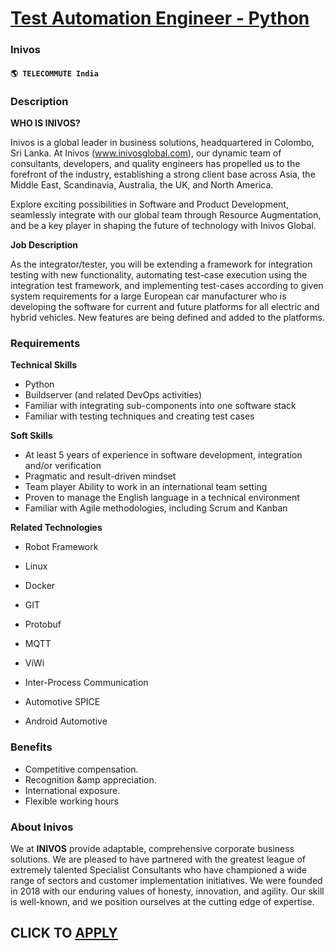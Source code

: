 # [Test Automation Engineer - Python](https://www.remotewlb.com/apply/test-automation-engineer-python)  
### Inivos  
#### `🌎 TELECOMMUTE India`  

### **Description**

 **WHO IS INIVOS?**

Inivos is a global leader in business solutions, headquartered in Colombo, Sri Lanka. At Inivos (www.inivosglobal.com), our dynamic team of consultants, developers, and quality engineers has propelled us to the forefront of the industry, establishing a strong client base across Asia, the Middle East, Scandinavia, Australia, the UK, and North America.

Explore exciting possibilities in Software and Product Development, seamlessly integrate with our global team through Resource Augmentation, and be a key player in shaping the future of technology with Inivos Global.

 **Job Description**

As the integrator/tester, you will be extending a framework for integration testing with new functionality, automating test-case execution using the integration test framework, and implementing test-cases according to given system requirements for a large European car manufacturer who is developing the software for current and future platforms for all electric and hybrid vehicles. New features are being defined and added to the platforms.

###  **Requirements**

 **Technical Skills**

  * Python 
  * Buildserver (and related DevOps activities) 
  * Familiar with integrating sub-components into one software stack 
  * Familiar with testing techniques and creating test cases

**Soft Skills**

  * At least 5 years of experience in software development, integration and/or verification 
  * Pragmatic and result-driven mindset 
  * Team player Ability to work in an international team setting 
  * Proven to manage the English language in a technical environment 
  * Familiar with Agile methodologies, including Scrum and Kanban

**Related Technologies**  

  * Robot Framework

  * Linux
  * Docker
  * GIT
  * Protobuf
  * MQTT
  * ViWi
  * Inter-Process Communication
  * Automotive SPICE
  * Android Automotive

### **Benefits**

  * Competitive compensation. 
  * Recognition &amp appreciation. 
  * International exposure. 
  * Flexible working hours

### **About Inivos**

We at **INIVOS** provide adaptable, comprehensive corporate business solutions. We are pleased to have partnered with the greatest league of extremely talented Specialist Consultants who have championed a wide range of sectors and customer implementation initiatives. We were founded in 2018 with our enduring values of honesty, innovation, and agility. Our skill is well-known, and we position ourselves at the cutting edge of expertise.

  
## CLICK TO [APPLY](https://www.remotewlb.com/apply/test-automation-engineer-python)

